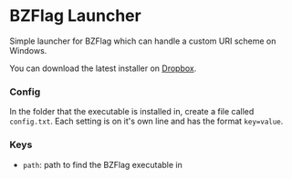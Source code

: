 # BZFlag Launcher

Simple launcher for BZFlag which can handle a custom URI scheme on Windows.

You can download the latest installer on [Dropbox](https://www.dropbox.com/s/0lj6a09nh9lf40t/bzflag-launcher.1.0.0.exe?dl=0).

### Config

In the folder that the executable is installed in, create a file called `config.txt`. Each setting is on it's own line and has the format `key=value`.

### Keys

- `path`: path to find the BZFlag executable in

